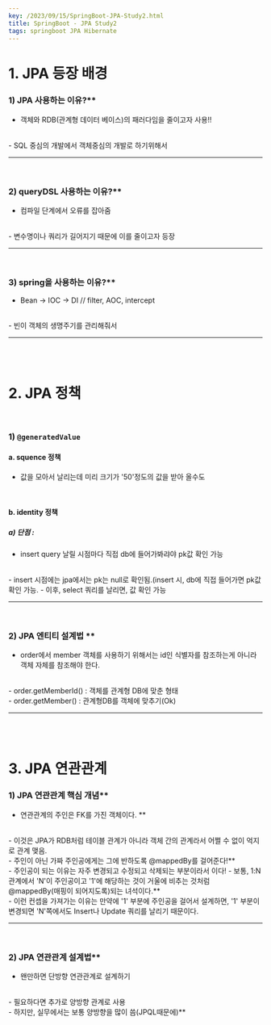 ```yaml
---
key: /2023/09/15/SpringBoot-JPA-Study2.html
title: SpringBoot - JPA Study2
tags: springboot JPA Hibernate 
---
```


# 1. JPA 등장 배경

### 1) JPA 사용하는 이유?**

- 객체와 RDB(관계형 데이터 베이스)의 패러다임을 줄이고자 사용!!

<br>
- SQL 중심의 개발에서 객체중심의 개발로 하기위해서

---

<br>

### 2) queryDSL 사용하는 이유?**

- 컴파일 단계에서 오류를 잡아줌

<br>
- 변수명이나 쿼리가 길어지기 때문에 이를 줄이고자 등장

---

<br>

### 3) spring을 사용하는 이유?**

- Bean -> IOC -> DI // filter, AOC, intercept

<br>
- 빈이 객체의 생명주기를 관리해줘서

---

<br><br>

# 2. JPA 정책


<br>

### 1) `@generatedValue`

#### a. squence 정책 

- 값을 모아서 날리는데 미리 크기가 '50'정도의 값을 받아 올수도

<br>

#### b. identity 정책 

##### a) 단점 :

- insert query 날릴 시점마다 직접 db에 들어가봐랴야 pk값 확인 가능

<br>
- insert 시점에는 jpa에서는 pk는 null로 확인됨.(insert 시, db에 직접 들어가면  pk값 확인 가능. 
	- 이후, select 쿼리를 날리면, 값 확인 가능  


---

<br>

### 2) JPA 엔티티 설계법 **

- order에서 member 객체를 사용하기 위해서는 id인 식별자를 참조하는게 아니라 객체 자체를 참조해야 한다.

<br>
- order.getMemberId() : 객체를 관계형 DB에 맞춘 형태

<br>
- order.getMember() : 관계형DB를 객체에 맞추기(Ok)

---

<br><br>

# 3. JPA 연관관계


### 1) JPA 연관관계 핵심 개념**

- 연관관계의 주인은 FK를 가진 객체이다. **

<br>
- 이것은 JPA가 RDB처럼 테이블 관계가 아니라 객체 간의 관계라서 어쩔 수 없이 억지로 관계 맺음.

<br>
- 주인이 아닌 가짜 주인공에게는 그에 반하도록 @mappedBy를 걸어준다!**

<br>
- 주인공이 되는 이유는 자주 변경되고 수정되고 삭제되는 부분이라서 이다!
	- 보통, 1:N 관계에서 'N'이 주인공이고 '1'에 해당하는 것이 거울에 비추는 것처럼 @mappedBy(매핑이 되어지도록)되는 녀석이다.**

<br>
- 이런 컨셉을 가져가는 이유는 만약에  '1' 부분에 주인공을 걸어서 설계하면, '1' 부분이 변경되면 'N'쪽에서도 Insert나 Update 쿼리를 날리기 때문이다.

---

<br>

### 2) JPA 연관관계 설계법**

- 왠만하면 단방향 연관관계로 설계하기

<br>
- 필요하다면 추가로 양방향 관계로 사용

<br>
- 하지만, 실무에서는 보통 양방향을 많이 씀(JPQL때문에)**





